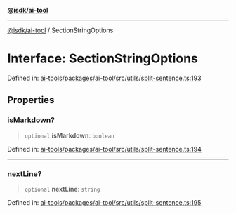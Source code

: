 [**@isdk/ai-tool**](../README.md)

***

[@isdk/ai-tool](../globals.md) / SectionStringOptions

# Interface: SectionStringOptions

Defined in: [ai-tools/packages/ai-tool/src/utils/split-sentence.ts:193](https://github.com/isdk/ai-tool.js/blob/a24331161aecd2d7bbd8dc9f9cd3d984871261cb/src/utils/split-sentence.ts#L193)

## Properties

### isMarkdown?

> `optional` **isMarkdown**: `boolean`

Defined in: [ai-tools/packages/ai-tool/src/utils/split-sentence.ts:194](https://github.com/isdk/ai-tool.js/blob/a24331161aecd2d7bbd8dc9f9cd3d984871261cb/src/utils/split-sentence.ts#L194)

***

### nextLine?

> `optional` **nextLine**: `string`

Defined in: [ai-tools/packages/ai-tool/src/utils/split-sentence.ts:195](https://github.com/isdk/ai-tool.js/blob/a24331161aecd2d7bbd8dc9f9cd3d984871261cb/src/utils/split-sentence.ts#L195)

